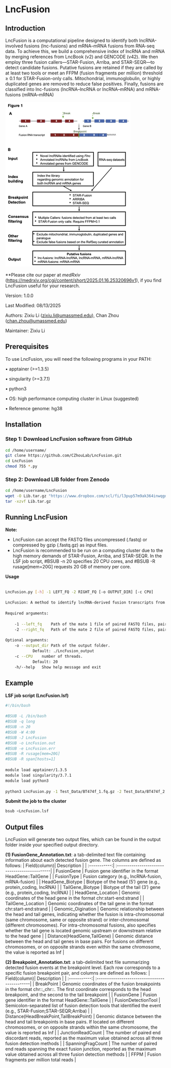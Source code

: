 # LncFusion

## Introduction

LncFusion is a computational pipeline designed to identify both lncRNA-involved fusions (lnc-fusions) and mRNA–mRNA fusions from RNA-seq data. To achieve this, we build a comprehensive index of lncRNA and mRNA by merging references from LncBook (v2) and GENCODE (v42). We then employ three fusion callers—STAR-Fusion, Arriba, and STAR-SEQR—to detect candidate fusions. Putative fusions are retained if they are called by at least two tools or meet an FFPM (fusion fragments per million) threshold ≥ 0.1 for STAR-Fusion-only calls. Mitochondrial, immunoglobulin, or highly duplicated genes are removed to reduce false positives. Finally, fusions are classified into lnc-fusions (lncRNA–lncRNA or lncRNA–mRNA) and mRNA-fusions (mRNA–mRNA)

![workflow](Fig1.png)

**Please cite our paper at *medRxiv* (https://medrxiv.org/cgi/content/short/2025.01.16.25320696v1), if you find LncFusion useful for your research. 

Version: 1.0.0

Last Modified: 08/13/2025

Authors: Zixiu Li (zixiu.li@umassmed.edu), Chan Zhou (chan.zhou@umassmed.edu)

Maintainer: Zixiu Li

## Prerequisites

To use LncFusion, you will need the following programs in your PATH:

•       apptainer (>=1.3.5)

•       singularity (>=3.7.1)

•       python3 

•       OS: high performance computing cluster in Linux (suggested)

•       Reference genome: hg38


## Installation

### Step 1: Download LncFusion software from GitHub
```bash
cd /home/username/
git clone https://github.com/CZhouLab/LncFusion.git
cd LncFusion
chmod 755 *.py
```

### Step 2: Download LIB folder from Zenodo
```bash
cd /home/username/LncFusion
wget -O Lib.tar.gz "https://www.dropbox.com/scl/fi/l3pup57m9ak364inwqgdv/Lib.tar.gz?rlkey=u6qfqpylitn4xumch21s2753o&dl=1"
tar -xzvf Lib.tar.gz
```

## Running LncFusion

**Note:**

-	LncFusion can accept the FASTQ files uncompressed (.fastq) or compressed by gzip (.fastq.gz) as input files.
-	LncFusion is recommended to be run on a computing cluster due to the high memory demands of STAR-Fusion, Arriba, and STAR-SEQR. In the LSF job script, #BSUB -n 20 specifies 20 CPU cores, and #BSUB -R rusage\[mem=20G\] requests 20 GB of memory per core.

**Usage** 
```bash

LncFusion.py [-h] -1 LEFT_FQ -2 RIGHT_FQ [-o OUTPUT_DIR] [-c CPU]

LncFusion: A method to identify lncRNA-derived fusion transcripts from RNA-seq data.

Required arguments:

	-1 --left_fq 	Path of the mate 1 file of paired FASTQ files, paired with the mate 2 file specified with "-2 " option.
	-2 --right_fq 	Path of the mate 2 file of paired FASTQ files, paired with the mate 1 file specified with "-1 " option. 

Optional arguments:
	-o --output_dir	Path of the output folder.
			Default: ./LncFusion_output
	-c --CPU	number of threads.
			Default: 20
	-h/--help 	Show help message and exit
```

## Example
**LSF job script (LncFusion.lsf)**
```bash
#!/bin/bash

#BSUB -L /bin/bash
#BSUB -q long
#BSUB -n 20
#BSUB -W 4:00
#BSUB -J LncFusion
#BSUB -o LncFusion.out
#BSUB -e LncFusion.err
#BSUB -R rusage[mem=20G]
#BSUB -R span[hosts=1]

module load apptainer/1.3.5
module load singularity/3.7.1
module load python3

python3 LncFusion.py -1 Test_Data/BT474f_1.fq.gz -2 Test_Data/BT474f_2.fq.gz -o BT474f
```
**Submit the job to the cluster**
```bash
bsub <LncFusion.lsf
```

## Output files
LncFusion will generate two output files, which can be found in the output folder inside your specified output directory.

**(1) FusionGene_Annotation.txt**: a tab-delimited text file containing information about each detected fusion gene. The columns are defined as follows:
| Field(column)| Description                                   |
| :-----------:| :---------------------------------------------|
| FusionGene	       | Fusion gene identifier in the format HeadGene::TailGene |
| FusionType	       | Fusion category (e.g., lncRNA-fusion, mRNA-fusion) |
| HeadGene_Biotype	       | Biotype of the head (5′) gene (e.g., protein_coding, lncRNA) |
| TailGene_Biotype    | Biotype of the tail (3′) gene (e.g., protein_coding, lncRNA) |
| HeadGene_Location     | Genomic coordinates of the head gene in the format chr:start-end:strand |
| TailGene_Location  | Genomic coordinates of the tail gene in the format chr:start-end:strand |
| Genomic_Oigination     | Genomic relationship between the head and tail genes, indicating whether the fusion is intra-chromosomal (same chromosome, same or opposite strand) or inter-chromosomal (different chromosomes). For intra-chromosomal fusions, also specifies whether the tail gene is located genomic upstream or downstream relative to the head gene |
| Distance(HeadGene,TailGene)    | Genomic distance between the head and tail genes in base pairs. For fusions on different chromosomes, or on opposite strands even within the same chromosome, the value is reported as Inf |


**(2) Breakpoint_Annotation.txt**: a tab-delimited text file summarizing detected fusion events at the breakpoint level. Each row corresponds to a specific fusion breakpoint pair, and columns are defined as follows:
| Field(column)| Description                                   |
| :-----------:| :---------------------------------------------|
| BreakPoint	       | Genomic coordinates of the fusion breakpoints in the format chr<chrom1>:<position1>:<strand1>_chr<chrom2>:<position2>:<strand2>. The first coordinate corresponds to the head breakpoint, and the second to the tail breakpoint |
| FusionGene	       | Fusion gene identifier in the format HeadGene::TailGene |
| FusionDetectionTool	       | Semicolon-separated list of fusion detection tools that identified the event (e.g., STAR-Fusion;STAR-SEQR;Arriba) |
| Distance(HeadBreakPoint,TailBreakPoint)    | Genomic distance between the head and tail breakpoints in base pairs. If located on different chromosomes, or on opposite strands within the same chromosome, the value is reported as Inf |
| JunctionReadCount     | The number of paired end discordant reads, reported as the maximum value obtained across all three fusion detection methods |
| SpanningFragCount  | The number of paired end reads spanning the exact fusion junction, reported as the maximum value obtained across all three fusion detection methods |
| FFPM    | Fusion fragments per million total reads |

